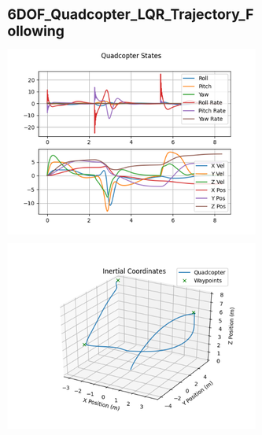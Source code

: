 # 6DOF_Quadcopter_LQR_Trajectory_Following

![](https://github.com/TylerReimer13/6DOF_Quadcopter_LQR_Trajectory_Following/blob/main/Results_Viz/Quadcopter_LQR_states.png)

![](https://github.com/TylerReimer13/6DOF_Quadcopter_LQR_Trajectory_Following/blob/main/Results_Viz/Quacopter_LQR_trajectory.png)
